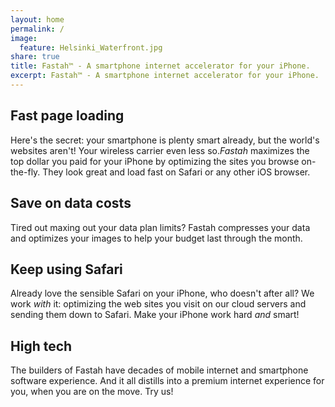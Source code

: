 ```yaml
---
layout: home
permalink: /
image:
  feature: Helsinki_Waterfront.jpg
share: true
title: Fastah™ - A smartphone internet accelerator for your iPhone.
excerpt: Fastah™ - A smartphone internet accelerator for your iPhone.
---
```


<div class="tiles">

<div class="tile">
  <h2 class="post-title">Fast page loading</h2>
  <p class="post-excerpt">Here's the secret: your smartphone is plenty smart already, but the world's websites aren't! Your wireless carrier even less so.<em>Fastah</em> maximizes the top dollar you paid for your iPhone by optimizing the sites you browse on-the-fly. They look great and load fast on Safari or any other iOS browser.</p>
</div><!-- /.tile -->

<div class="tile">
  <h2 class="post-title">Save on data costs</h2>
  <p class="post-excerpt">Tired out maxing out your data plan limits? Fastah compresses your data and optimizes your images to help your budget last through the month.</p>
</div><!-- /.tile -->

<div class="tile">
  <h2 class="post-title">Keep using Safari</h2>
  <p class="post-excerpt">Already love the sensible Safari on your iPhone, who doesn't after all? We work <em>with</em> it: optimizing the web sites you visit on our cloud servers and sending them down to Safari. Make your iPhone work hard <em>and</em> smart!</p>
</div><!-- /.tile -->

<div class="tile">
  <h2 class="post-title">High tech</h2>
  <p class="post-excerpt">The builders of Fastah have decades of mobile internet and smartphone software experience. And it all distills into a premium internet experience for you, when you are on the move. Try us!</p>
</div><!-- /.tile -->

</div><!-- /.tiles -->